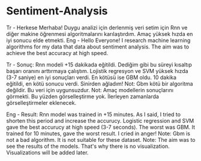 # Sentiment-Analysis
Tr - Herkese Merhaba! Duygu analizi için derlenmiş veri setim için Rnn ve diğer makine öğrenmesi algoritmalarını karılaştırdım. Amaç yüksek hızda en iyi sonucu elde etmekti.
Eng - Hello Everyone! I research machine learning algorithms for my data that data about sentiment analysis. The aim was to achieve the best accuracy at high speed.


Tr - Sonuç: Rnn modeli +15 dakikada eğitildi. Dediğim gibi bu süreyi kısaltıp başarı oranını arttırmaya çalıştım. Lojistik regresyon ve SVM yüksek hızda (3-7 saniye) en iyi sonuçları verdi. En kötüsü ise GBM oldu. 10 dakika eğitildi, en kötü sonucu verdi. Sinirden ağladım!
Not: Gbm kötü bir algoritma değildir. Bu veri için uygunsuzdur.
Not: Amaç modellerin sonuçlarını görmekti. Bu yüzden görselleştirme yok. İlerleyen zamanlarda görselleştirmeler eklenecek.


Eng - Result: Rnn model was trained in +15 minutes. As I said, I tried to shorten this period and increase the accurucy. Logistic regression and SVM gave the best accurucy at high speed (3-7 seconds). The worst was GBM. It trained for 10 minutes, gave the worst result. I cried in anger!
Note: Gbm is not a bad algorithm. It is not suitable for these dataset.
Note: The aim was to see the results of the models. That's why there is no visualization. Visualizations will be added later.
